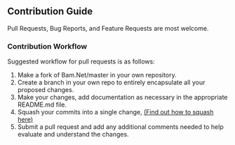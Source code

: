 ## Contribution Guide
Pull Requests, Bug Reports, and Feature Requests are most welcome.  

### Contribution Workflow
Suggested workflow for pull requests is as follows:

1. Make a fork of Bam.Net/master in your own repository.
2. Create a branch in your own repo to entirely encapsulate all your proposed changes.
3. Make your changes, add documentation as necessary in the appropriate README.md file.
4. Squash your commits into a single change, [(Find out how to squash here)](http://stackoverflow.com/questions/616556/how-do-you-squash-commits-into-one-patch-with-git-format-patch)
5. Submit a pull request and add any additional comments needed to help evaluate and understand the changes.
